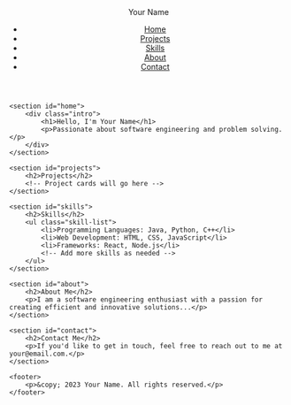 <!DOCTYPE html>
<html lang="en">
    
<head>
    <meta charset="UTF-8">
    <meta name="viewport" content="width=device-width, initial-scale=1.0">
    <title> Your Name - Software Engineering Portfolio </title>
    <link rel="stylesheet" href="styles.css"> <!-- Link to your custom CSS file -->
    <style>
        /* Define your CSS styles here */
    </style>
</head>
<body>
    <header>
        <nav>
            <div class="logo">Your Name</div>
            <ul class="nav-links">
                <li><a href="#home">Home</a></li>
                <li><a href="#projects">Projects</a></li>
                <li><a href="#skills">Skills</a></li>
                <li><a href="#about">About</a></li>
                <li><a href="#contact">Contact</a></li>
            </ul>
        </nav>
    </header>
    
    <section id="home">
        <div class="intro">
            <h1>Hello, I'm Your Name</h1>
            <p>Passionate about software engineering and problem solving.</p>
        </div>
    </section>
    
    <section id="projects">
        <h2>Projects</h2>
        <!-- Project cards will go here -->
    </section>
    
    <section id="skills">
        <h2>Skills</h2>
        <ul class="skill-list">
            <li>Programming Languages: Java, Python, C++</li>
            <li>Web Development: HTML, CSS, JavaScript</li>
            <li>Frameworks: React, Node.js</li>
            <!-- Add more skills as needed -->
        </ul>
    </section>
    
    <section id="about">
        <h2>About Me</h2>
        <p>I am a software engineering enthusiast with a passion for creating efficient and innovative solutions...</p>
    </section>
    
    <section id="contact">
        <h2>Contact Me</h2>
        <p>If you'd like to get in touch, feel free to reach out to me at your@email.com.</p>
    </section>
    
    <footer>
        <p>&copy; 2023 Your Name. All rights reserved.</p>
    </footer>
</body>
</html>
